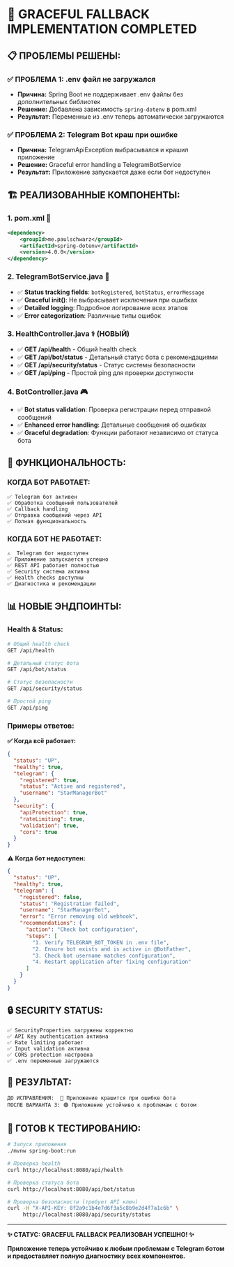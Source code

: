# 🎉 GRACEFUL FALLBACK IMPLEMENTATION COMPLETED

## 📋 **ПРОБЛЕМЫ РЕШЕНЫ:**

### ✅ **ПРОБЛЕМА 1: .env файл не загружался**
- **Причина:** Spring Boot не поддерживает .env файлы без дополнительных библиотек
- **Решение:** Добавлена зависимость `spring-dotenv` в pom.xml
- **Результат:** Переменные из .env теперь автоматически загружаются

### ✅ **ПРОБЛЕМА 2: Telegram Bot краш при ошибке**
- **Причина:** TelegramApiException выбрасывался и крашил приложение
- **Решение:** Graceful error handling в TelegramBotService
- **Результат:** Приложение запускается даже если бот недоступен

## 🏗️ **РЕАЛИЗОВАННЫЕ КОМПОНЕНТЫ:**

### **1. pom.xml** 🔧
```xml
<dependency>
    <groupId>me.paulschwarz</groupId>
    <artifactId>spring-dotenv</artifactId>
    <version>4.0.0</version>
</dependency>
```

### **2. TelegramBotService.java** 🤖
- ✅ **Status tracking fields**: `botRegistered`, `botStatus`, `errorMessage`
- ✅ **Graceful init()**: Не выбрасывает исключения при ошибках
- ✅ **Detailed logging**: Подробное логирование всех этапов
- ✅ **Error categorization**: Различные типы ошибок

### **3. HealthController.java** ⚕️ (НОВЫЙ)
- ✅ **GET /api/health** - Общий health check
- ✅ **GET /api/bot/status** - Детальный статус бота с рекомендациями
- ✅ **GET /api/security/status** - Статус системы безопасности
- ✅ **GET /api/ping** - Простой ping для проверки доступности

### **4. BotController.java** 🎮
- ✅ **Bot status validation**: Проверка регистрации перед отправкой сообщений
- ✅ **Enhanced error handling**: Детальные сообщения об ошибках
- ✅ **Graceful degradation**: Функции работают независимо от статуса бота

## 🚀 **ФУНКЦИОНАЛЬНОСТЬ:**

### **КОГДА БОТ РАБОТАЕТ:**
```
✅ Telegram бот активен
✅ Обработка сообщений пользователей  
✅ Callback handling
✅ Отправка сообщений через API
✅ Полная функциональность
```

### **КОГДА БОТ НЕ РАБОТАЕТ:**
```
⚠️  Telegram бот недоступен
✅ Приложение запускается успешно
✅ REST API работает полностью
✅ Security система активна
✅ Health checks доступны
✅ Диагностика и рекомендации
```

## 📊 **НОВЫЕ ЭНДПОИНТЫ:**

### **Health & Status:**
```bash
# Общий health check
GET /api/health

# Детальный статус бота
GET /api/bot/status

# Статус безопасности
GET /api/security/status

# Простой ping
GET /api/ping
```

### **Примеры ответов:**

**✅ Когда всё работает:**
```json
{
  "status": "UP",
  "healthy": true,
  "telegram": {
    "registered": true,
    "status": "Active and registered",
    "username": "StarManagerBot"
  },
  "security": {
    "apiProtection": true,
    "rateLimiting": true,
    "validation": true,
    "cors": true
  }
}
```

**⚠️ Когда бот недоступен:**
```json
{
  "status": "UP", 
  "healthy": true,
  "telegram": {
    "registered": false,
    "status": "Registration failed",
    "username": "StarManagerBot",
    "error": "Error removing old webhook",
    "recommendations": {
      "action": "Check bot configuration",
      "steps": [
        "1. Verify TELEGRAM_BOT_TOKEN in .env file",
        "2. Ensure bot exists and is active in @BotFather",
        "3. Check bot username matches configuration", 
        "4. Restart application after fixing configuration"
      ]
    }
  }
}
```

## 🔒 **SECURITY STATUS:**

```
✅ SecurityProperties загружены корректно
✅ API Key authentication активна
✅ Rate limiting работает  
✅ Input validation активна
✅ CORS protection настроена
✅ .env переменные загружаются
```

## 🎯 **РЕЗУЛЬТАТ:**

```
ДО ИСПРАВЛЕНИЯ:  🔴 Приложение крашится при ошибке бота
ПОСЛЕ ВАРИАНТА 3: 🟢 Приложение устойчиво к проблемам с ботом
```

## 🚀 **ГОТОВ К ТЕСТИРОВАНИЮ:**

```bash
# Запуск приложения
./mvnw spring-boot:run

# Проверка health
curl http://localhost:8080/api/health

# Проверка статуса бота
curl http://localhost:8080/api/bot/status

# Проверка безопасности (требует API ключ)
curl -H "X-API-KEY: 8f2a9c1b4e7d6f3a5c8b9e2d4f7a1c6b" \
     http://localhost:8080/api/security/status
```

---

**✨ СТАТУС: GRACEFUL FALLBACK РЕАЛИЗОВАН УСПЕШНО! ✨**

**Приложение теперь устойчиво к любым проблемам с Telegram ботом и предоставляет полную диагностику всех компонентов.**

